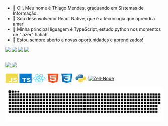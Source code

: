 - 👋 Oi!, Meu nome é Thiago Mendes, graduando em Sistemas de Informação.  
- 👀 Sou desenvolvedor React Native, que é a tecnologia que aprendi a amar!
- 🌱 Minha principal liguagem é TypeScript, estudo python nos momentos de "lazer" hahah.
- 💞️ Estou sempre aberto a novas oportunidades e aprendizados!
<div> 
  <a href="https://www.instagram.com/thiago.zell.mendes" target="_blank"><img src="https://img.shields.io/badge/-Instagram-%23E4405F?style=for-the-badge&logo=instagram&logoColor=white" target="_blank"></a>
  <a href="https://www.linkedin.com/in/thiago-mendes-44176249" target="_blank"><img src="https://img.shields.io/badge/-LinkedIn-%230077B5?style=for-the-badge&logo=linkedin&logoColor=white" target="_blank"></a> 
  <a href = "mailto:thiagosmendes.th@gmail.com"><img src="https://img.shields.io/badge/-Gmail-%23333?style=for-the-badge&logo=gmail&logoColor=white" target="_blank"></a>
   <a href = "https://www.facebook.com/thiago.zell"><img src="https://img.shields.io/badge/Facebook-1877F2?style=for-the-badge&logo=facebook&logoColor=white" target="_blank"></a>
</div>

   ##

<div>
  <a href="https://github.com/ThiagoZellMendes">
  <img height="180em" src="https://github-readme-stats.vercel.app/api?username=ThiagoZellMendes&show_icons=true&theme=midnight-purple&include_all_commits=false&count_private=true"/>
  <img height="180em" src="https://github-readme-stats.vercel.app/api/top-langs/?username=ThiagoZellMendes&layout=compact&langs_count=7&theme=midnight-purple"/>
</div>
<div style="display: inline_block"><br>
  <img align="center" alt="Zell-Js" height="30" width="40" src="https://raw.githubusercontent.com/devicons/devicon/master/icons/javascript/javascript-plain.svg">
  <img align="center" alt="Zell-Ts" height="30" width="40" src="https://raw.githubusercontent.com/devicons/devicon/master/icons/typescript/typescript-plain.svg">
  <img align="center" alt="Zell-React" height="30" width="40" src="https://raw.githubusercontent.com/devicons/devicon/master/icons/react/react-original.svg">
  <img align="center" alt="Zell-HTML" height="30" width="40" src="https://raw.githubusercontent.com/devicons/devicon/master/icons/html5/html5-original.svg">
  <img align="center" alt="Zell-CSS" height="30" width="40" src="https://raw.githubusercontent.com/devicons/devicon/master/icons/css3/css3-original.svg">
  <img align="center" alt="Zell-Python" height="30" width="40" src="https://raw.githubusercontent.com/devicons/devicon/master/icons/python/python-original.svg">
  <img align="center" alt="Zell-Node" height="30" width="40" src="https://img.icons8.com/color/48/000000/nodejs.png">

  ![Snake animation](https://github.com/ThiagoZellMendes/ThiagoZellMendes/blob/output/github-contribution-grid-snake.svg)
  
 </div>  

  ##
